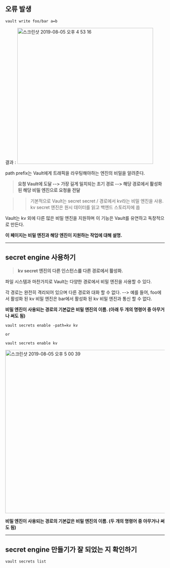 ## 오류 발생

~~~
vault write foo/bar a=b
~~~

결과 : 
<img width="429" alt="스크린샷 2019-08-05 오후 4 53 16" src="https://user-images.githubusercontent.com/37536415/62448010-a35e6180-b7a1-11e9-9214-29367a8a4b23.png">

path prefix는 Vault에게 트래픽을 라우팅해야하는 엔진의 비밀을 알려준다. 

> **요청 Vault에 도달 --> 가장 길게 일치되는 초기 경로 -->  해당 경로에서 활성화 된 해당 비밀 엔진으로 요청을 전달**

>> 기본적으로 Vault는 secret secret / 경로에서 kv라는 비밀 엔진을 사용. 
>> kv secret 엔진은 원시 데이터를 읽고 백엔드 스토리지에 씀


Vault는 kv 외에 다른 많은 비밀 엔진을 지원하며 이 기능은 Vault를 유연하고 독창적으로 만든다. 

**이 페이지는 비밀 엔진과 해당 엔진이 지원하는 작업에 대해 설명.**



******



## secret engine 사용하기

> **kv secret 엔진의 다른 인스턴스를 다른 경로에서 활성화.**

파일 시스템과 마찬가지로 Vault는 다양한 경로에서 비밀 엔진을 사용할 수 있다. 

각 경로는 완전히 격리되어 있으며 다른 경로와 대화 할 수 없다. --> 예를 들어, foo에서 활성화 된 kv 비밀 엔진은 bar에서 활성화 된 kv 비밀 엔진과 통신 할 수 없다.

**비밀 엔진이 사용되는 경로의 기본값은 비밀 엔진의 이름. (아래 두 개의 명령어 중 아무거나 써도 됨)**
~~~
vault secrets enable -path=kv kv

or 

vault secrets enable kv
~~~

<img width="515" alt="스크린샷 2019-08-05 오후 5 00 39" src="https://user-images.githubusercontent.com/37536415/62448408-b6256600-b7a2-11e9-883d-e3e36bae621c.png">

**비밀 엔진이 사용되는 경로의 기본값은 비밀 엔진의 이름. (두 개의 명령어 중 아무거나 써도 됨)**



******



## secret engine 만들기가 잘 되었는 지 확인하기 

~~~
vault secrets list
~~~



